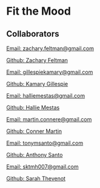 # Fit the Mood


## Collaborators 
<a href="mailto: zachary.feltman@gmail.com">Email: zachary.feltman@gmail.com</a>

<a href='https://github.com/ZacharyFeltman'>Github: Zachary Feltman</a>

<a href="mailto: gillespiekamary@gmail.com">Email: gillespiekamary@gmail.com</a>

<a href='https://github.com/kamarygillespie4'>Github: Kamary Gillespie</a>

<a href="mailto: halliemestas@gmail.com">Email: halliemestas@gmail.com</a>

<a href='https://github.com/halliemestas'>Github: Hallie Mestas</a>

<a href="mailto: martin.connere@gmail.com">Email: martin.connere@gmail.com</a>

<a href='https://github.com/ConnerMart'>Github: Conner Martin</a>

<a href="mailto: tonymsanto@gmail.com">Email: tonymsanto@gmail.com</a>

<a href='https://github.com/Tonymsanto'>Github: Anthony Santo</a>

<a href="mailto: sktmh007@gmail.com">Email: sktmh007@gmail.com</a>

<a href='https://github.com/SThevenot'>Github: Sarah Thevenot</a>